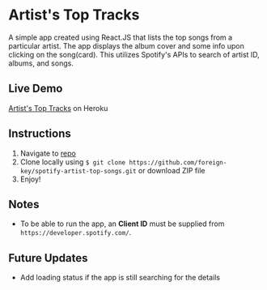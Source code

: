 # Artist's Top Tracks
A simple app created using React.JS that lists the top songs from a particular artist. The app displays the album cover and some info upon clicking on the song(card). This utilizes Spotify's APIs to search of artist ID, albums, and songs.

## Live Demo
[Artist's Top Tracks](http://fk-toptracks.herokuapp.com/) on Heroku

## Instructions

1. Navigate to [repo](https://github.com/foreign-key/spotify-artist-top-songs)
2. Clone locally using
   `$ git clone https://github.com/foreign-key/spotify-artist-top-songs.git` or download ZIP file
3. Enjoy!

## Notes

+ To be able to run the app, an **Client ID** must be supplied from `https://developer.spotify.com/`.

## Future Updates
+ Add loading status if the app is still searching for the details
